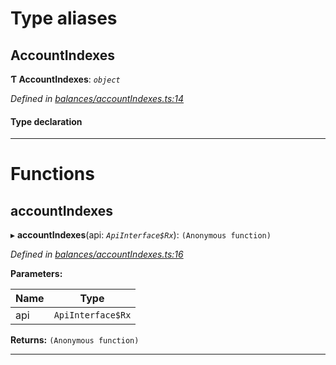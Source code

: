

# Type aliases

<a id="accountindexes"></a>

##  AccountIndexes

**Ƭ AccountIndexes**: *`object`*

*Defined in [balances/accountIndexes.ts:14](https://github.com/polkadot-js/api/blob/35c6b0f/packages/api-derive/src/balances/accountIndexes.ts#L14)*

#### Type declaration

[index: `string`]: `AccountIndex`

___

# Functions

<a id="accountindexes-1"></a>

##  accountIndexes

▸ **accountIndexes**(api: *`ApiInterface$Rx`*): `(Anonymous function)`

*Defined in [balances/accountIndexes.ts:16](https://github.com/polkadot-js/api/blob/35c6b0f/packages/api-derive/src/balances/accountIndexes.ts#L16)*

**Parameters:**

| Name | Type |
| ------ | ------ |
| api | `ApiInterface$Rx` |

**Returns:** `(Anonymous function)`

___

